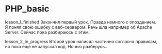 # PHP_basic
lesson_1_finished 
Закончил первый урок. Правда немного с опозданием. Я понял свою ошибку с веб-сервером. Речь шла например об Apache Server. Сейчас пока разбираюсь с этим.


lesson_2_in_progress
Второй урок написал частично согласно правилам, но пока еще не запускал код. Ночью разберусь...
